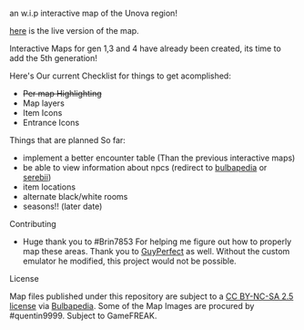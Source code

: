 an w.i.p interactive map of the Unova region!

[here](https://seiitanoo.github.io/gen5map/) is the live version of the map.

Interactive Maps for gen 1,3 and 4 have already been created, its time to add the 5th generation!

Here's Our current Checklist for things to get acomplished:
- ~~Per map Highlighting~~
- Map layers
- Item Icons
- Entrance Icons

Things that are planned So far:
- implement a better encounter table (Than the previous interactive maps)
- be able to view information about npcs (redirect to [bulbapedia](https://bulbapedia.bulbagarden.net/) or [serebii](https://www.serebii.net/))
- item locations
- alternate black/white rooms
- seasons!! (later date)

Contributing
- Huge thank you to #Brin7853 For helping me figure out how to properly map these areas. Thank you to [GuyPerfect](https://www.vgmaps.com/forums/index.php?topic=1954.0) as well. Without the custom emulator he modified, this project would not be possible.

License

Map files published under this repository are subject to a [CC BY-NC-SA 2.5 license](https://creativecommons.org/licenses/by-nc-sa/2.5/) via [Bulbapedia](https://bulbapedia.bulbagarden.net/wiki/Bulbapedia:Copyrights). Some of the Map Images are procured by #quentin9999. Subject to GameFREAK.
